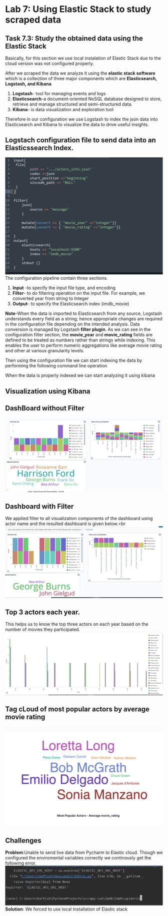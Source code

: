 # Lab  7:  Using Elastic Stack to study scraped data 

## Task 7.3: Study the obtained data using the Elastic Stack

Basically, for this section we use local instalation of Elastic Stack due to the cloud version was not configured properly.

After we scraped the data we analyze it using the **elastic stack software** which is a collection of three major components  which are **Elasticsearch, Logstash, and Kibana**<br/>
1. **Logstash**-  tool for managing events and logs
2. **Elasticsearch**-a document-oriented NoSQL database designed to store, retrieve and manage structured and semi-structured data.
3. **Kibana**- is data visualization and exploration tool 

Therefore in our configuration we use Logstash to index the json data into Elasticsearch and Kibana to visualize the data to drive useful insights.  
## Logstach configuration file to send data into an Elasticssearch  Index.

![](configuration.PNG)
The configuration pipeline contain three sections.
1. **Input** -to specify the input file type, and encoding
2. **Filter**- to do filtering operation on the input file.  For example, we converted year from string to Integer 
3. **Output**- to specify the Elasticsearch index (imdb_movie)

**Note**-When the data is imported to Elasticsearch from any source, Logstash understands every field as a string; hence appropriate changes are required in the configuration file depending on the intended analysis. Data conversion is managed by Logstash **filter plugin**. As we can see in the configuration filter section, the **movie_year** and **movie_rating**   fields are defined to be treated as numbers rather than strings while indexing. This enables the user to perform numeric aggregations like average movie rating and other at various granularity levels.

Then using the configuration file we can start indexing the data by performing the following command line operation



When the data is properly indexed we can start analyzing it using kibana

## Visualization using Kibana 
## DashBoard without Filter
![](Dashboard1.png)


## Dashboard with Filter

We applied filter to all  visualization components of the dashboard using actor name and the resulted dashboard is given below.<br 
![](Dashboard2F.png)

## Top 3 actors each year.

This helps us to know the top three actors on each year based on the number of movies they participated.
![](top3actors.png)

## Tag cLoud of most popular actors by average movie rating
![](movierating.PNG)

## Challenges
**Problem**:Unable to send live data from Pycharm to Elastic cloud. Though we configured the enviromental variables correctly we continously get the following error.
![](error.png)
**Solution**:  We forced to use local installation of Elastic stack


